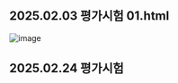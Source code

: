 ## 2025.02.03 평가시험 01.html

![image](https://github.com/user-attachments/assets/c34ad1fa-6bd8-45b2-8afb-61a2cae582b7)

## 2025.02.24 평가시험
